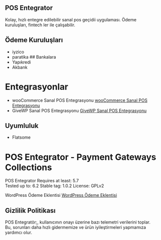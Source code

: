## POS Entegrator

Kolay, hızlı entegre edilebilir sanal pos geçidii uygulaması. Ödeme kuruluşları, fintech ler ile çalışabilir.

## Ödeme Kuruluşları
 - iyzico
 - paratika
 ## Bankalara
  - Yapıkredi
  - Akbank

 # Entegrasyonlar
 - wooCommerce Sanal POS Entegrasyonu [wooCommerce Sanal POS Entegrasyonu ](https://posentegrator.com/woocommerce-sanal-pos-entegrasyonu/?utm_campaign=wporg&utm_source=baslik&utm_medium=readme)
 - GiveWP Sanal POS Entegrasyonu [GiveWP Sanal POS Entegrasyonu ](https://posentegrator.com/givewp-sanal-pos-entegrasyonu/?utm_campaign=wporg&utm_source=baslik&utm_medium=readme)

## Uyumluluk
 - Flatsome


# POS Entegrator - Payment Gateways Collections

POS Entegrator
Requires at least: 5.7  
Tested up to: 6.2
Stable tag: 1.0.2
License: GPLv2

WordPress Ödeme Eklentisi [WordPress Ödeme Eklentisi](https://posentegrator/?utm_campaign=wporg&utm_source=baslik&utm_medium=readme)

## Gizlilik Politikası

POS Entegratör;, kullanıcının onayı üzerine bazı telemetri verilerini toplar. Bu, sorunları daha hızlı gidermemize ve ürün iyileştirmeleri yapmamıza yardımcı olur.
